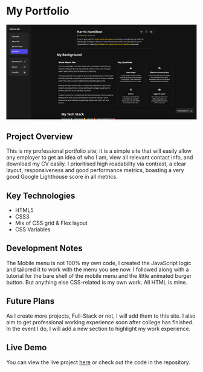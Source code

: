 # My Portfolio


![Portfolio Screenshot](Projectoverview.PNG)


## Project Overview
This is my professional portfolio site; it is a simple site that will easily allow any employer to get an idea of who I am, view all relevant contact info, and download my CV easily. I prioritised high readability via contrast, a clear layout, responsiveness and good performance metrics, boasting a very good Google Lighthouse score in all metrics.


## Key Technologies
- HTML5
- CSS3
- Mix of CSS grid & Flex layout
- CSS Variables

## Development Notes
The Mobile menu is not 100% my own code, I created the JavaScript logic and tailored it to work with the menu you see now. I followed along with a tutorial for the bare shell of the mobile menu and the little animated burger button. But anything else CSS-related is my own work.
All HTML is mine.

## Future Plans
As I create more projects, Full-Stack or not, I will add them to this site. I also aim to get professional working experience soon after college has finished. In the event I do, I will add a new section to highlight my work experience.


## Live Demo

You can view the live project [here](https://haersa.dev/) or check out the code in the repository.








